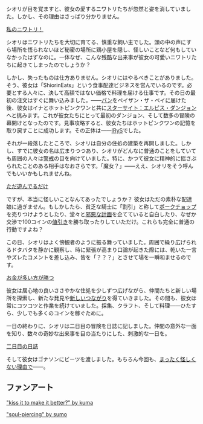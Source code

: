 <!-- title: シオリ・ニャヴェラ -->
<!-- status: 生存 -->

シオリが目を覚ますと、彼女の愛するニワトリたちが忽然と姿を消していました。しかし、その理由はさっぱり分かりません。

[私のニワトリ！](#embed:https://www.youtube.com/live/4dgeXH5KKlI?si=OLDYkPft4YvZnl_&t=332)

シオリはニワトリたちを大切に育てる、慎重な飼い主でした。頭の中の声にすら場所を悟られないほど秘密の場所に鶏小屋を隠し、怪しいことなど何もしていなかったはずなのに。一体なぜ、こんな残酷な出来事が彼女の可愛いニワトリたちに起きてしまったのでしょうか？

しかし、失ったものは仕方ありません。シオリにはやるべきことがありました。そう、彼女は「ShiorinEats」という食事配達ビジネスを営んでいるのです。必要とする人々に、決して高額ではない価格で料理を届ける仕事です。その日の最初の注文はすぐに舞い込みました。――[パン](https://www.youtube.com/live/4dgeXH5KKlI?si=77RXYlj7fMgVBGrw&t=1075)をペイザン・ザ・ベイに届けた後、彼女はイナとホットピンクワンと共に[スターサイト：エルピス・ダンジョン](https://www.youtube.com/live/4dgeXH5KKlI?si=msGkOl_w5irfv65&t=1195)へと挑みます。これが彼女たちにとって最初のダンジョン、そして数多の冒険の幕開けとなったのです。見事攻略すると、彼女たちはホットピンクワンの記憶を取り戻すことに成功します。その正体は――[IRyS](https://www.youtube.com/live/4dgeXH5KKlI?si=3wlfWnlh0MU4h_do&t=3808)でした。

それが一段落したところで、シオリは自分の住処の建築を再開しました。しかし、すでに彼女の名は広まりつつあり、シオリがどんなに普通のことをしていても周囲の人々は[警戒](https://www.youtube.com/live/4dgeXH5KKlI?si=jwnA-XIXNucAjI44&t=4991)の目を向けていました。特に、かつて彼女に精神的に揺さぶられたことのある相手はなおさらです。「魔女？」――ええ、シオリをそう呼んでもいいかもしれませんね。

[ただ遊んでるだけ](#embed:https://www.youtube.com/live/4dgeXH5KKlI?si=LPtF6PiDQRb6_vti&t=6559)

ですが、本当に怪しいことなんてあったでしょうか？ 彼女はただの素朴な配達娘に過ぎません。もしかしたら、貧乏な騎士に「割引」と称して[ポークチョップ](https://www.youtube.com/live/4dgeXH5KKlI?si=SU4dNnWgXpyefwAL&t=7050)を売りつけようとしたり、堂々と[邪悪な計画](https://www.youtube.com/live/4dgeXH5KKlI?si=HuUPchNE8myBcl0m&t=7169)を企てていると自白したり、なぜか交渉で100コインの[値引き](https://www.youtube.com/live/4dgeXH5KKlI?si=G5pZmSUlSlsfHUC&t=8964)を勝ち取ったりしていただけ。これらも完全に普通の行動ですよね？

この日、シオリはよく傍観者のように振る舞っていました。周囲で繰り広げられるドタバタを静かに観察し、時に緊張が高まり口論が起きた際には、乾いた一言やズレたコメントを差し込み、皆を「？？？」とさせて場を一瞬和ませるのです。

[お金が多い方が勝つ](#embed:https://www.youtube.com/live/4dgeXH5KKlI?si=bNv7yGbboxLsOjaf&t=5593)

彼女は居心地の良いささやかな住処を少しずつ広げながら、仲間たちと新しい場所を探索し、新たな発見や[新しいつながり](https://www.youtube.com/live/4dgeXH5KKlI?si=_mBsbkGmIb_1APIR&t=9735)を得ていきました。その間も、彼女は常にコツコツと作業を続けていました。採集、クラフト、そして料理――ひたすら、少しでも多くのコインを稼ぐために。

一日の終わりに、シオリは二日目の冒険を日誌に記しました。仲間の意外な一面を知り、数々の奇妙な出来事を目の当たりにした、刺激的な一日を。

[二日目の日誌](#embed:https://www.youtube.com/live/4dgeXH5KKlI?si=jWYO3t1b6Ki-kv-z&t=12609)

そして彼女はゴナソンにビーツを渡しました。もちろん今回も、[まったく怪しくない理由で](https://www.youtube.com/live/4dgeXH5KKlI?si=OFSnHhwRpTtRCLr_&t=13186)――。

## ファンアート

["kiss it to make it better?" by kuma](https://x.com/kumakibbs/status/1926080936971497522)

<!-- liz -->

["soul-piercing" by sumo](https://x.com/sumo88_/status/1902014127691747329/)
